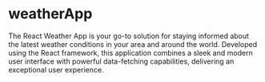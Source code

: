 # weatherApp
The React Weather App is your go-to solution for staying informed about the latest weather conditions in your area and around the world. Developed using the React framework, this application combines a sleek and modern user interface with powerful data-fetching capabilities, delivering an exceptional user experience.
